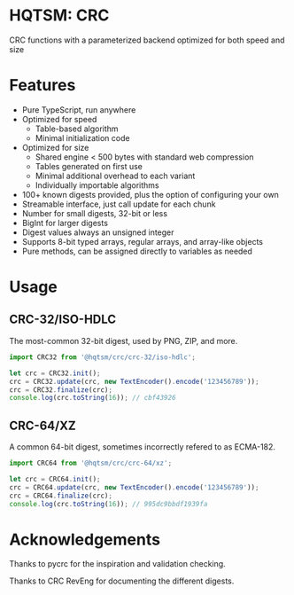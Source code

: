 # HQTSM: CRC

CRC functions with a parameterized backend optimized for both speed and size

# Features

- Pure TypeScript, run anywhere
- Optimized for speed
  - Table-based algorithm
  - Minimal initialization code
- Optimized for size
  - Shared engine < 500 bytes with standard web compression
  - Tables generated on first use
  - Minimal additional overhead to each variant
  - Individually importable algorithms
- 100+ known digests provided, plus the option of configuring your own
- Streamable interface, just call update for each chunk
- Number for small digests, 32-bit or less
- BigInt for larger digests
- Digest values always an unsigned integer
- Supports 8-bit typed arrays, regular arrays, and array-like objects
- Pure methods, can be assigned directly to variables as needed

# Usage

## CRC-32/ISO-HDLC

The most-common 32-bit digest, used by PNG, ZIP, and more.

```js
import CRC32 from '@hqtsm/crc/crc-32/iso-hdlc';

let crc = CRC32.init();
crc = CRC32.update(crc, new TextEncoder().encode('123456789'));
crc = CRC32.finalize(crc);
console.log(crc.toString(16)); // cbf43926
```

## CRC-64/XZ

A common 64-bit digest, sometimes incorrectly refered to as ECMA-182.

```js
import CRC64 from '@hqtsm/crc/crc-64/xz';

let crc = CRC64.init();
crc = CRC64.update(crc, new TextEncoder().encode('123456789'));
crc = CRC64.finalize(crc);
console.log(crc.toString(16)); // 995dc9bbdf1939fa
```

# Acknowledgements

Thanks to pycrc for the inspiration and validation checking.

Thanks to CRC RevEng for documenting the different digests.
